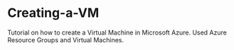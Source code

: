 # Creating-a-VM
Tutorial on how to create a Virtual Machine in Microsoft Azure. Used Azure Resource Groups and Virtual Machines.
